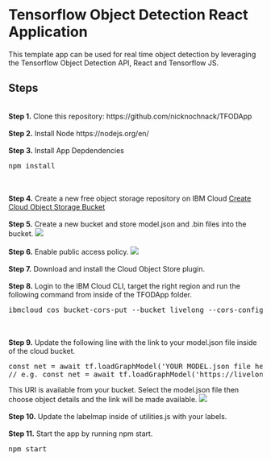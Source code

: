# Tensorflow Object Detection React Application
<p>This template app can be used for real time object detection by leveraging the Tensorflow Object Detection API, React and Tensorflow JS. 

## Steps
<br />
<b>Step 1.</b> Clone this repository: https://github.com/nicknochnack/TFODApp
<br/><br/>
<b>Step 2.</b> Install Node https://nodejs.org/en/
<br/><br/>
<b>Step 3.</b> Install App Depdendencies 
<pre>npm install</pre>
<br/><br/>
<b>Step 4.</b> Create a new free object storage repository on IBM Cloud <a href="https://cloud.ibm.com/objectstorage/create">Create Cloud Object Storage Bucket</a> 
<br/><br/>
<b>Step 5.</b> Create a new bucket and store model.json and .bin files into the bucket.</a> 
<img src="https://i.imgur.com/lN9lFLJ.png">
<br/><br/>
<b>Step 6.</b> Enable public access policy.</a> 
<img src="https://i.imgur.com/sstZfBG.png">
<br/><br/>
<b>Step 7.</b> Download and install the Cloud Object Store plugin.</a> 
<br/><br/>
<b>Step 8.</b> Login to the IBM Cloud CLI, target the right region and run the following command from inside of the TFODApp folder.</a> 
<pre>ibmcloud cos bucket-cors-put --bucket livelong --cors-configuration file://corsconfig.json</pre>
<br/><br/>
<b>Step 9.</b> Update the following line with the link to your model.json file inside of the cloud bucket.</a> 
<pre>
const net = await tf.loadGraphModel('YOUR MODEL.json file here')
// e.g. const net = await tf.loadGraphModel('https://livelong.s3.au-syd.cloud-object-storage.appdomain.cloud/model.json')
</pre>
This URI is available from your bucket. Select the model.json file then choose object details and the link will be made available. 
<img src="https://i.imgur.com/hdsg0fz.png">
<br/><br/>
<b>Step 10.</b> Update the labelmap inside of utilities.js with your labels.</a> 
<br/><br/>
<b>Step 11.</b> Start the app by running npm start.</a> 
<pre>npm start</pre>
<br/><br/>




